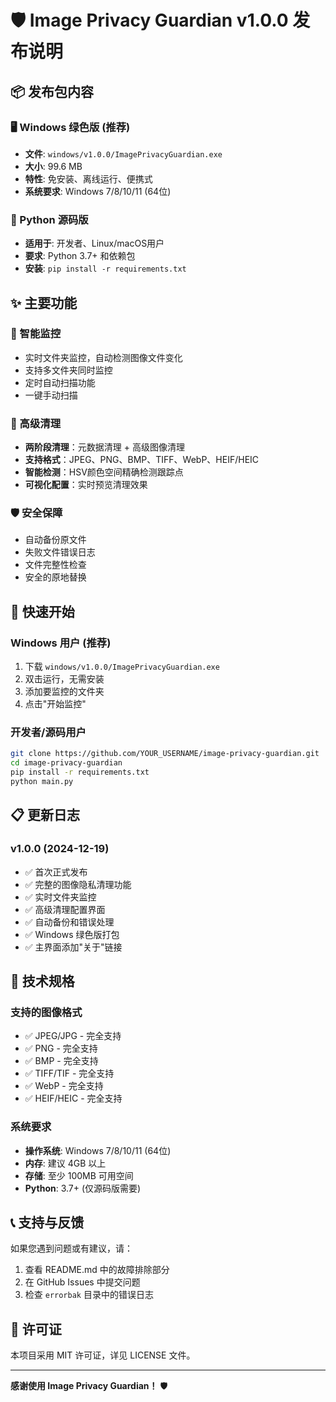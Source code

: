 # 🛡️ Image Privacy Guardian v1.0.0 发布说明

## 📦 发布包内容

### 🖥️ Windows 绿色版 (推荐)
- **文件**: `windows/v1.0.0/ImagePrivacyGuardian.exe`
- **大小**: 99.6 MB
- **特性**: 免安装、离线运行、便携式
- **系统要求**: Windows 7/8/10/11 (64位)

### 🐍 Python 源码版
- **适用于**: 开发者、Linux/macOS用户
- **要求**: Python 3.7+ 和依赖包
- **安装**: `pip install -r requirements.txt`

## ✨ 主要功能

### 🎯 智能监控
- 实时文件夹监控，自动检测图像文件变化
- 支持多文件夹同时监控
- 定时自动扫描功能
- 一键手动扫描

### 🔬 高级清理
- **两阶段清理**：元数据清理 + 高级图像清理
- **支持格式**：JPEG、PNG、BMP、TIFF、WebP、HEIF/HEIC
- **智能检测**：HSV颜色空间精确检测跟踪点
- **可视化配置**：实时预览清理效果

### 🛡️ 安全保障
- 自动备份原文件
- 失败文件错误日志
- 文件完整性检查
- 安全的原地替换

## 🚀 快速开始

### Windows 用户 (推荐)
1. 下载 `windows/v1.0.0/ImagePrivacyGuardian.exe`
2. 双击运行，无需安装
3. 添加要监控的文件夹
4. 点击"开始监控"

### 开发者/源码用户
```bash
git clone https://github.com/YOUR_USERNAME/image-privacy-guardian.git
cd image-privacy-guardian
pip install -r requirements.txt
python main.py
```

## 📋 更新日志

### v1.0.0 (2024-12-19)
- ✅ 首次正式发布
- ✅ 完整的图像隐私清理功能
- ✅ 实时文件夹监控
- ✅ 高级清理配置界面
- ✅ 自动备份和错误处理
- ✅ Windows 绿色版打包
- ✅ 主界面添加"关于"链接

## 🔧 技术规格

### 支持的图像格式
- ✅ JPEG/JPG - 完全支持
- ✅ PNG - 完全支持  
- ✅ BMP - 完全支持
- ✅ TIFF/TIF - 完全支持
- ✅ WebP - 完全支持
- ✅ HEIF/HEIC - 完全支持

### 系统要求
- **操作系统**: Windows 7/8/10/11 (64位)
- **内存**: 建议 4GB 以上
- **存储**: 至少 100MB 可用空间
- **Python**: 3.7+ (仅源码版需要)

## 📞 支持与反馈

如果您遇到问题或有建议，请：
1. 查看 README.md 中的故障排除部分
2. 在 GitHub Issues 中提交问题
3. 检查 `errorbak` 目录中的错误日志

## 📄 许可证

本项目采用 MIT 许可证，详见 LICENSE 文件。

---

**感谢使用 Image Privacy Guardian！** 🛡️